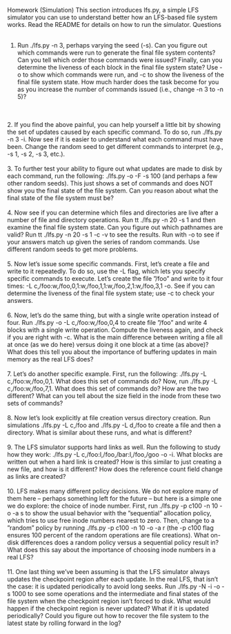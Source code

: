 Homework (Simulation)
This section introduces lfs.py, a simple LFS simulator you can use
to understand better how an LFS-based file system works. Read the
README for details on how to run the simulator.
Questions
<br/>
<br/>
1. Run ./lfs.py -n 3, perhaps varying the seed (-s). Can you figure out which commands were run to generate the final file system
contents? Can you tell which order those commands were issued?
Finally, can you determine the liveness of each block in the final
file system state? Use -o to show which commands were run, and
-c to show the liveness of the final file system state. How much
harder does the task become for you as you increase the number of
commands issued (i.e., change -n 3 to -n 5)?
<br/>
<br/>
2. If you find the above painful, you can help yourself a little bit by
showing the set of updates caused by each specific command. To do
so, run ./lfs.py -n 3 -i. Now see if it is easier to understand
what each command must have been. Change the random seed to
get different commands to interpret (e.g., -s 1, -s 2, -s 3, etc.).
<br/>
<br/>
3. To further test your ability to figure out what updates are made to
disk by each command, run the following: ./lfs.py -o -F -s
100 (and perhaps a few other random seeds). This just shows a
set of commands and does NOT show you the final state of the file
system. Can you reason about what the final state of the file system
must be?
<br/>
<br/>
4. Now see if you can determine which files and directories are live
after a number of file and directory operations. Run tt ./lfs.py
-n 20 -s 1 and then examine the final file system state. Can you
figure out which pathnames are valid? Run tt ./lfs.py -n 20
-s 1 -c -v to see the results. Run with -o to see if your answers
match up given the series of random commands. Use different random seeds to get more problems.
<br/>
<br/>
5. Now let’s issue some specific commands. First, let’s create a file
and write to it repeatedly. To do so, use the -L flag, which lets you
specify specific commands to execute. Let’s create the file ”/foo”
and write to it four times:
-L c,/foo:w,/foo,0,1:w,/foo,1,1:w,/foo,2,1:w,/foo,3,1
-o. See if you can determine the liveness of the final file system
state; use -c to check your answers.
<br/>
<br/>
6. Now, let’s do the same thing, but with a single write operation instead of four. Run ./lfs.py -o -L c,/foo:w,/foo,0,4 to
create file ”/foo” and write 4 blocks with a single write operation.
Compute the liveness again, and check if you are right with -c.
What is the main difference between writing a file all at once (as
we do here) versus doing it one block at a time (as above)? What
does this tell you about the importance of buffering updates in main
memory as the real LFS does?
<br/>
<br/>
7. Let’s do another specific example. First, run the following: ./lfs.py
-L c,/foo:w,/foo,0,1. What does this set of commands do?
Now, run ./lfs.py -L c,/foo:w,/foo,7,1. What does this
set of commands do? How are the two different? What can you tell
about the size field in the inode from these two sets of commands?
<br/>
<br/>
8. Now let’s look explicitly at file creation versus directory creation.
Run simulations ./lfs.py -L c,/foo and ./lfs.py -L d,/foo
to create a file and then a directory. What is similar about these runs,
and what is different?
<br/>
<br/>
9. The LFS simulator supports hard links as well. Run the following
to study how they work:
./lfs.py -L c,/foo:l,/foo,/bar:l,/foo,/goo -o -i.
What blocks are written out when a hard link is created? How is
this similar to just creating a new file, and how is it different? How
does the reference count field change as links are created?
<br/>
<br/>
10. LFS makes many different policy decisions. We do not explore
many of them here – perhaps something left for the future – but here
is a simple one we do explore: the choice of inode number. First, run
./lfs.py -p c100 -n 10 -o -a s to show the usual behavior with the ”sequential” allocation policy, which tries to use free
inode numbers nearest to zero. Then, change to a ”random” policy
by running ./lfs.py -p c100 -n 10 -o -a r (the -p c100
flag ensures 100 percent of the random operations are file creations).
What on-disk differences does a random policy versus a sequential
policy result in? What does this say about the importance of choosing inode numbers in a real LFS?
<br/>
<br/>
11. One last thing we’ve been assuming is that the LFS simulator always updates the checkpoint region after each update. In the real
LFS, that isn’t the case: it is updated periodically to avoid long
seeks. Run ./lfs.py -N -i -o -s 1000 to see some operations and the intermediate and final states of the file system when
the checkpoint region isn’t forced to disk. What would happen if
the checkpoint region is never updated? What if it is updated periodically? Could you figure out how to recover the file system to the
latest state by rolling forward in the log?
